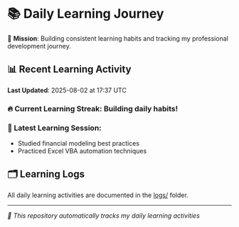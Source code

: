 # 📚 Daily Learning Journey

🎯 **Mission**: Building consistent learning habits and tracking my professional development journey.

## 📊 Recent Learning Activity

**Last Updated**: 2025-08-02 at 17:37 UTC

### 🔥 Current Learning Streak: Building daily habits!

### 📝 Latest Learning Session:
- Studied financial modeling best practices
- Practiced Excel VBA automation techniques

## 🗂️ Learning Logs

All daily learning activities are documented in the [logs/](./logs/) folder.

---
*🤖 This repository automatically tracks my daily learning activities*
